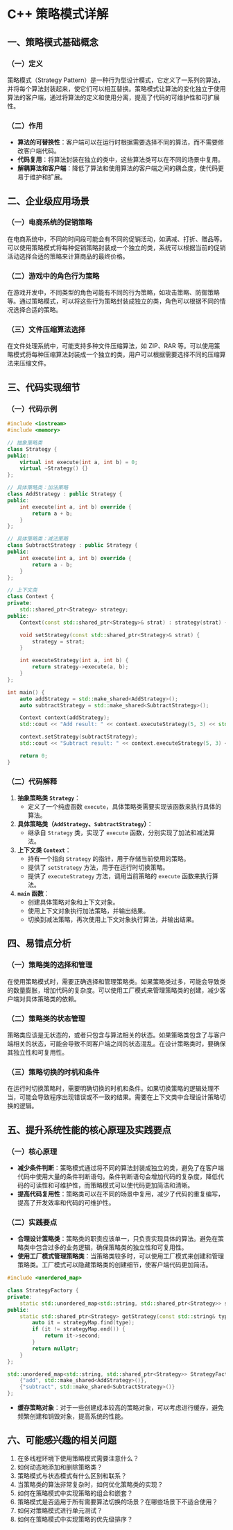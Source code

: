 # C++ 策略模式详解

## 一、策略模式基础概念
### （一）定义
策略模式（Strategy Pattern）是一种行为型设计模式，它定义了一系列的算法，并将每个算法封装起来，使它们可以相互替换。策略模式让算法的变化独立于使用算法的客户端，通过将算法的定义和使用分离，提高了代码的可维护性和可扩展性。

### （二）作用
- **算法的可替换性**：客户端可以在运行时根据需要选择不同的算法，而不需要修改客户端代码。
- **代码复用**：将算法封装在独立的类中，这些算法类可以在不同的场景中复用。
- **解耦算法和客户端**：降低了算法和使用算法的客户端之间的耦合度，使代码更易于维护和扩展。

## 二、企业级应用场景
### （一）电商系统的促销策略
在电商系统中，不同的时间段可能会有不同的促销活动，如满减、打折、赠品等。可以使用策略模式将每种促销策略封装成一个独立的类，系统可以根据当前的促销活动选择合适的策略来计算商品的最终价格。

### （二）游戏中的角色行为策略
在游戏开发中，不同类型的角色可能有不同的行为策略，如攻击策略、防御策略等。通过策略模式，可以将这些行为策略封装成独立的类，角色可以根据不同的情况选择合适的策略。

### （三）文件压缩算法选择
在文件处理系统中，可能支持多种文件压缩算法，如 ZIP、RAR 等。可以使用策略模式将每种压缩算法封装成一个独立的类，用户可以根据需要选择不同的压缩算法来压缩文件。

## 三、代码实现细节
### （一）代码示例
```cpp
#include <iostream>
#include <memory>

// 抽象策略类
class Strategy {
public:
    virtual int execute(int a, int b) = 0;
    virtual ~Strategy() {}
};

// 具体策略类：加法策略
class AddStrategy : public Strategy {
public:
    int execute(int a, int b) override {
        return a + b;
    }
};

// 具体策略类：减法策略
class SubtractStrategy : public Strategy {
public:
    int execute(int a, int b) override {
        return a - b;
    }
};

// 上下文类
class Context {
private:
    std::shared_ptr<Strategy> strategy;
public:
    Context(const std::shared_ptr<Strategy>& strat) : strategy(strat) {}

    void setStrategy(const std::shared_ptr<Strategy>& strat) {
        strategy = strat;
    }

    int executeStrategy(int a, int b) {
        return strategy->execute(a, b);
    }
};

int main() {
    auto addStrategy = std::make_shared<AddStrategy>();
    auto subtractStrategy = std::make_shared<SubtractStrategy>();

    Context context(addStrategy);
    std::cout << "Add result: " << context.executeStrategy(5, 3) << std::endl;

    context.setStrategy(subtractStrategy);
    std::cout << "Subtract result: " << context.executeStrategy(5, 3) << std::endl;

    return 0;
}
```

### （二）代码解释
1. **抽象策略类 `Strategy`**：
    - 定义了一个纯虚函数 `execute`，具体策略类需要实现该函数来执行具体的算法。
2. **具体策略类（`AddStrategy`、`SubtractStrategy`）**：
    - 继承自 `Strategy` 类，实现了 `execute` 函数，分别实现了加法和减法算法。
3. **上下文类 `Context`**：
    - 持有一个指向 `Strategy` 的指针，用于存储当前使用的策略。
    - 提供了 `setStrategy` 方法，用于在运行时切换策略。
    - 提供了 `executeStrategy` 方法，调用当前策略的 `execute` 函数来执行算法。
4. **`main` 函数**：
    - 创建具体策略对象和上下文对象。
    - 使用上下文对象执行加法策略，并输出结果。
    - 切换到减法策略，再次使用上下文对象执行算法，并输出结果。

## 四、易错点分析
### （一）策略类的选择和管理
在使用策略模式时，需要正确选择和管理策略类。如果策略类过多，可能会导致类的数量膨胀，增加代码的复杂度。可以使用工厂模式来管理策略类的创建，减少客户端对具体策略类的依赖。

### （二）策略类的状态管理
策略类应该是无状态的，或者只包含与算法相关的状态。如果策略类包含了与客户端相关的状态，可能会导致不同客户端之间的状态混乱。在设计策略类时，要确保其独立性和可复用性。

### （三）策略切换的时机和条件
在运行时切换策略时，需要明确切换的时机和条件。如果切换策略的逻辑处理不当，可能会导致程序出现错误或不一致的结果。需要在上下文类中合理设计策略切换的逻辑。

## 五、提升系统性能的核心原理及实践要点
### （一）核心原理
- **减少条件判断**：策略模式通过将不同的算法封装成独立的类，避免了在客户端代码中使用大量的条件判断语句。条件判断语句会增加代码的复杂度，降低代码的可读性和可维护性，而策略模式可以使代码更加简洁和清晰。
- **提高代码复用性**：策略类可以在不同的场景中复用，减少了代码的重复编写，提高了开发效率和代码的可维护性。

### （二）实践要点
- **合理设计策略类**：策略类的职责应该单一，只负责实现具体的算法。避免在策略类中包含过多的业务逻辑，确保策略类的独立性和可复用性。
- **使用工厂模式管理策略类**：当策略类较多时，可以使用工厂模式来创建和管理策略类。工厂模式可以隐藏策略类的创建细节，使客户端代码更加简洁。
```cpp
#include <unordered_map>

class StrategyFactory {
private:
    static std::unordered_map<std::string, std::shared_ptr<Strategy>> strategyMap;
public:
    static std::shared_ptr<Strategy> getStrategy(const std::string& type) {
        auto it = strategyMap.find(type);
        if (it != strategyMap.end()) {
            return it->second;
        }
        return nullptr;
    }
};

std::unordered_map<std::string, std::shared_ptr<Strategy>> StrategyFactory::strategyMap = {
    {"add", std::make_shared<AddStrategy>()},
    {"subtract", std::make_shared<SubtractStrategy>()}
};
```
- **缓存策略对象**：对于一些创建成本较高的策略对象，可以考虑进行缓存，避免频繁创建和销毁对象，提高系统的性能。

## 六、可能感兴趣的相关问题
1. 在多线程环境下使用策略模式需要注意什么？
2. 如何动态地添加和删除策略类？
3. 策略模式与状态模式有什么区别和联系？
4. 当策略类的算法非常复杂时，如何优化策略类的实现？
5. 如何在策略模式中实现策略的组合和嵌套？
6. 策略模式是否适用于所有需要算法切换的场景？在哪些场景下不适合使用？
7. 如何对策略模式进行单元测试？
8. 如何在策略模式中实现策略的优先级排序？ 